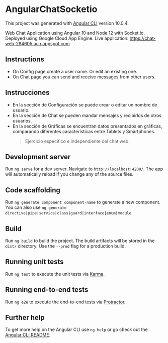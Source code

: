 # AngularChatSocketio

This project was generated with [Angular CLI](https://github.com/angular/angular-cli) version 10.0.4.

Web Chat Application using Angular 10 and Node 12 with Socket.io.
Deployed using Google Cloud App Engine.
Live application: https://chat-web-284605.uc.r.appspot.com

## Instructions

* On Config page create a user name. Or edit an existing one.
* On Chat page you can send and receive messages from other users.

## Instrucciones

* En la sección de Configuración se puede crear o editar un nombre de usuario.
* En la sección de Chat se pueden mandar mensajes y recibirlos de otros usuarios.
* En la sección de Gráficas se encuentran datos presentados en gráficas, comparando diferentes características entre Tablets y Smartphones.
  > Ejercicio específico e independiente del chat web.

## Development server

Run `ng serve` for a dev server. Navigate to `http://localhost:4200/`. The app will automatically reload if you change any of the source files.

## Code scaffolding

Run `ng generate component component-name` to generate a new component. You can also use `ng generate directive|pipe|service|class|guard|interface|enum|module`.

## Build

Run `ng build` to build the project. The build artifacts will be stored in the `dist/` directory. Use the `--prod` flag for a production build.

## Running unit tests

Run `ng test` to execute the unit tests via [Karma](https://karma-runner.github.io).

## Running end-to-end tests

Run `ng e2e` to execute the end-to-end tests via [Protractor](http://www.protractortest.org/).

## Further help

To get more help on the Angular CLI use `ng help` or go check out the [Angular CLI README](https://github.com/angular/angular-cli/blob/master/README.md).
